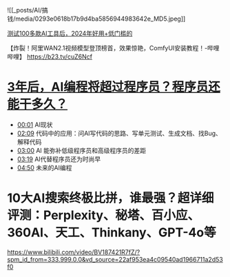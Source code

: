 ![[_posts/AI/搞钱/media/0293e0618b17b9d4ba5856944983642e_MD5.jpeg]]


[测试100多款AI工具后，2024年好用+低门槛的](https://www.douyin.com/video/7461434027480861986)


【炸裂！阿里WAN2.1视频模型登顶榜首，效果惊艳，ComfyUI安装教程！-哔哩哔哩】 https://b23.tv/cuZ6Ncf



# [3年后，AI编程将超过程序员？程序员还能干多久？](https://www.bilibili.com/video/BV15ysoeqEcm/?spm_id_from=333.788.top_right_bar_window_history.content.click&vd_source=22af953ea4c09540ad1966711a2d53f0)

- [00:01](https://www.bilibili.com/video/BV15ysoeqEcm/?t=1.182801#t=1.18) AI现状
- [02:09](https://www.bilibili.com/video/BV15ysoeqEcm/?t=129.760889#t=02:09.76) 代码中的应用：问AI写代码的思路、写单元测试、生成文档、找Bug、解释代码
- [03:00](https://www.bilibili.com/video/BV15ysoeqEcm/?t=180.457769#t=03:00.46) AI 能弥补低级程序员和高级程序员的差距
- [03:19](https://www.bilibili.com/video/BV15ysoeqEcm/?t=199.460756#t=03:19.46) AI代替程序员还为时尚早
- [04:50](https://www.bilibili.com/video/BV15ysoeqEcm/?t=290.54736#t=04:50.55) 未来的AI编程

# 10大AI搜索终极比拼，谁最强？超详细评测：Perplexity、秘塔、百小应、360AI、天工、Thinkany、GPT-4o等
https://www.bilibili.com/video/BV187421R7fZ/?spm_id_from=333.999.0.0&vd_source=22af953ea4c09540ad1966711a2d53f0